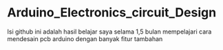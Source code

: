 # Arduino_Electronics_circuit_Design
Isi github ini adalah hasil belajar saya selama 1,5 bulan mempelajari cara mendesain pcb arduino dengan banyak fitur tambahan
